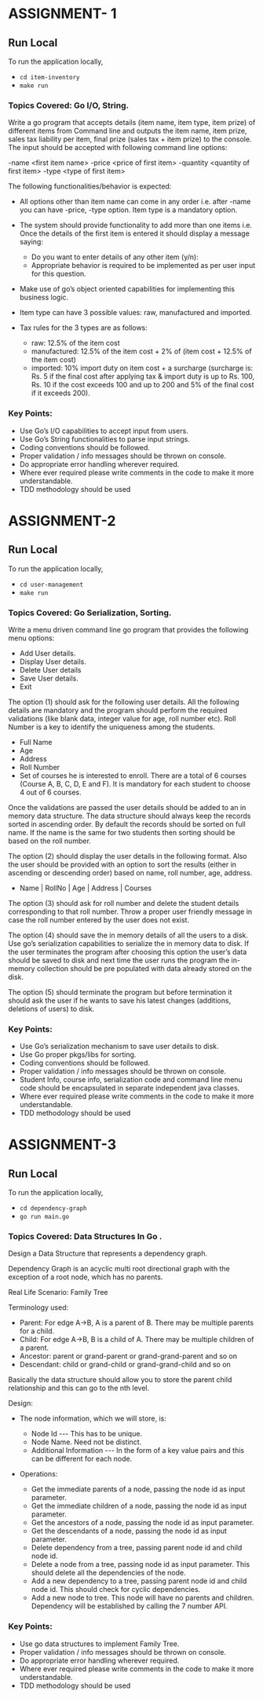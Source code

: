 # ASSIGNMENT- 1

## Run Local

To run the application locally,
- `cd item-inventory`
- `make run` 

### Topics Covered: Go I/O, String.  
   
Write a go program that accepts details (item name, item type, item prize) of different items from
Command line and outputs the item name, item prize, sales tax liability per item, final prize (sales tax + item prize) to the console. The input should be accepted with following command line options:

-name \<first item name>
-price \<price of first item>
-quantity \<quantity of first item>
-type \<type of first item>
 
The following functionalities/behavior is expected:

- All options other than item name can come in any order i.e. after -name you can have -price, -type option. Item type is a mandatory option. 
- The system should provide functionality to add more than one items i.e. Once the details of the first item is entered it should display a message saying:
    - Do you want to enter details of any other item (y/n):
    -  Appropriate behavior is required to be implemented as per user input for this question.
 
- Make use of go’s object oriented capabilities for implementing this business logic.
- Item type can have 3 possible values: raw, manufactured and imported.
- Tax rules for the 3 types are as follows:
    - raw: 12.5% of the item cost
    - manufactured: 12.5% of the item cost + 2% of (item cost + 12.5% of the item cost)
    - imported: 10% import duty on item cost + a surcharge (surcharge is: Rs. 5 if the final cost after applying tax & import duty is up to Rs. 100, Rs. 10 if the cost exceeds 100 and up to 200 and 5% of the final cost if it exceeds 200).
	
### Key Points:
 
- Use Go’s I/O capabilities to accept input from users.
- Use Go’s String functionalities to parse input strings.
- Coding conventions should be followed.
- Proper validation / info messages should be thrown on console.
- Do appropriate error handling wherever required.
- Where ever required please write comments in the code to make it more understandable.
- TDD methodology should be used

# ASSIGNMENT-2   

## Run Local

To run the application locally,
- `cd user-management`
- `make run` 
 
### Topics Covered: Go Serialization, Sorting.  
   
Write a menu driven command line go program that provides the following menu options:
- Add User details.
- Display User details.
- Delete User details
- Save User details.
- Exit
 
The option (1) should ask for the following user details. All the following details are mandatory and the program should perform the required validations (like blank data, integer value for age, roll number etc). Roll Number is a key to identify the uniqueness among the students.
- Full Name
- Age
- Address
- Roll Number
- Set of courses he is interested to enroll. There are a total of 6 courses (Course A, B, C, D, E and F). It is mandatory for each student to choose 4 out of 6 courses.
 
Once the validations are passed the user details should be added to an in memory data structure. The data structure should always keep the records sorted in ascending order. By default the records should be sorted on full name. If the name is the same for two students then sorting should be based on the roll number.
 
The option (2) should display the user details in the following format. Also the user should be provided with an option to sort the results (either in ascending or descending order) based on name, roll number, age, address.

- Name | RollNo | Age | Address | Courses  
 

The option (3) should ask for roll number and delete the student details corresponding to that roll number. Throw a proper user friendly message in case the roll number entered by the user does not exist.
 
The option (4) should save the in memory details of all the users to a disk. Use go’s serialization capabilities to serialize the in memory data to disk. If the user terminates the program after choosing this option the user’s data should be saved to disk and next time the user runs the program the in-memory collection should be pre populated with data already stored on the disk. 
 
The option (5) should terminate the program but before termination it should ask the user if he wants to save his latest changes (additions, deletions of users) to disk.
 
### Key Points:

- Use Go’s serialization mechanism to save user details to disk.
- Use Go proper pkgs/libs  for sorting.
- Coding conventions should be followed.
- Proper validation / info messages should be thrown on console.
- Student Info, course info, serialization code and command line menu code should be encapsulated in separate independent java classes.
- Where ever required please write comments in the code to make it more understandable.
- TDD methodology should be used

# ASSIGNMENT-3

## Run Local

To run the application locally,
- `cd dependency-graph`
- `go run main.go`
 
### Topics Covered: Data Structures In Go .
 
Design a Data Structure that represents a dependency graph.

Dependency Graph is an acyclic multi root directional graph with the exception of a root node, which has no parents.
 
Real Life Scenario: Family Tree
 
Terminology used:  
- Parent: For edge A->B, A is a parent of B. There may be multiple parents for a child.
- Child: For edge A->B, B is a child of A. There may be multiple children of a parent.
- Ancestor: parent or grand-parent or grand-grand-parent and so on
- Descendant: child or grand-child or grand-grand-child and so on
 
Basically the data structure should allow you to store the parent child relationship and this can go to the nth level.
 
Design:  

- The node information, which we will store, is:
	- Node Id --- This has to be unique.
	- Node Name. Need not be distinct.
	- Additional Information --- In the form of a key value pairs and this can be different for each node.  
 
- Operations:
	- Get the immediate parents of a node, passing the node id as input parameter.
	- Get the immediate children of a node, passing the node id as input parameter.
	- Get the ancestors of a node, passing the node id as input parameter.
	- Get the descendants of a node, passing the node id as input parameter.
	- Delete dependency from a tree, passing parent node id and child node id.
	- Delete a node from a tree, passing node id as input parameter. This should delete all the dependencies of the node.
	- Add a new dependency to a tree, passing parent node id and child node id. This should check for cyclic dependencies.
	- Add a new node to tree. This node will have no parents and children. Dependency will be established by calling the 7 number API.
 
### Key Points:

- Use go data structures to implement Family Tree.
- Proper validation / info messages should be thrown on console.
- Do appropriate error  handling wherever required.
- Where ever required please write comments in the code to make it more understandable.
- TDD methodology should be used
